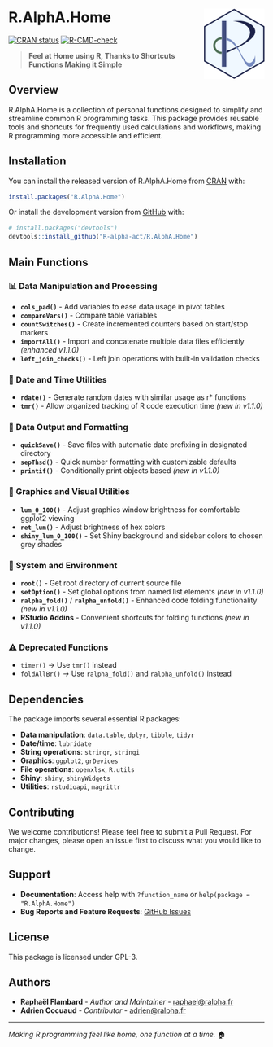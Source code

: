 # R.AlphA.Home <img src="man/figures/logo.png" align="right" style="height: 138px;" alt="Logo" />

<!-- badges: start -->
[![CRAN status](https://www.r-pkg.org/badges/version/R.AlphA.Home)](https://CRAN.R-project.org/package=R.AlphA.Home)
[![R-CMD-check](https://github.com/R-alpha-act/R.AlphA.Home/workflows/R-CMD-check.yaml/badge.svg)](https://github.com/R-alpha-act/R.AlphA.Home/actions/workflows/R-CMD-check.yaml)<!-- badges: end -->

> **Feel at Home using R, Thanks to Shortcuts Functions Making it Simple**

## Overview

R.AlphA.Home is a collection of personal functions designed to simplify and streamline common R programming tasks. This package provides reusable tools and shortcuts for frequently used calculations and workflows, making R programming more accessible and efficient.

## Installation

You can install the released version of R.AlphA.Home from [CRAN](https://CRAN.R-project.org) with:

```r
install.packages("R.AlphA.Home")
```

Or install the development version from [GitHub](https://github.com/) with:

```r
# install.packages("devtools")
devtools::install_github("R-alpha-act/R.AlphA.Home")
```

## Main Functions

### 📊 Data Manipulation and Processing
- **`cols_pad()`** - Add variables to ease data usage in pivot tables
- **`compareVars()`** - Compare table variables
- **`countSwitches()`** - Create incremented counters based on start/stop markers
- **`importAll()`** - Import and concatenate multiple data files efficiently *(enhanced v1.1.0)*
- **`left_join_checks()`** - Left join operations with built-in validation checks

### 📅 Date and Time Utilities
- **`rdate()`** - Generate random dates with similar usage as r* functions
- **`tmr()`** - Allow organized tracking of R code execution time *(new in v1.1.0)*

### 💾 Data Output and Formatting
- **`quickSave()`** - Save files with automatic date prefixing in designated directory
- **`sepThsd()`** - Quick number formatting with customizable defaults
- **`printif()`** - Conditionally print objects based *(new in v1.1.0)*

### 🎨 Graphics and Visual Utilities
- **`lum_0_100()`** - Adjust graphics window brightness for comfortable ggplot2 viewing
- **`ret_lum()`** - Adjust brightness of hex colors
- **`shiny_lum_0_100()`** - Set Shiny background and sidebar colors to chosen grey shades

### 🔧 System and Environment
- **`root()`** - Get root directory of current source file
- **`setOption()`** - Set global options from named list elements *(new in v1.1.0)*
- **`ralpha_fold()`** / **`ralpha_unfold()`** - Enhanced code folding functionality *(new in v1.1.0)*
- **RStudio Addins** - Convenient shortcuts for folding functions *(new in v1.1.0)*

### ⚠️ Deprecated Functions
- `timer()` → Use `tmr()` instead
- `foldAllBr()` → Use `ralpha_fold()` and `ralpha_unfold()` instead

## Dependencies

The package imports several essential R packages:
- **Data manipulation**: `data.table`, `dplyr`, `tibble`, `tidyr`
- **Date/time**: `lubridate`
- **String operations**: `stringr`, `stringi`
- **Graphics**: `ggplot2`, `grDevices`
- **File operations**: `openxlsx`, `R.utils`
- **Shiny**: `shiny`, `shinyWidgets`
- **Utilities**: `rstudioapi`, `magrittr`

## Contributing

We welcome contributions! Please feel free to submit a Pull Request. For major changes, please open an issue first to discuss what you would like to change.

## Support

-  **Documentation**: Access help with `?function_name` or `help(package = "R.AlphA.Home")`
-  **Bug Reports and Feature Requests**: [GitHub Issues](https://github.com/R-alpha-act/R.AlphA.Home/issues)

## License

This package is licensed under GPL-3.

## Authors

- **Raphaël Flambard** - *Author and Maintainer* - [raphael@ralpha.fr](mailto:raphael@ralpha.fr)
- **Adrien Cocuaud** - *Contributor* - [adrien@ralpha.fr](mailto:adrien@ralpha.fr)

---

*Making R programming feel like home, one function at a time.* 🏠
